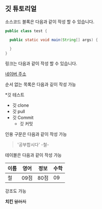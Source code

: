 ## 깃 튜토리얼

소스코드 블록은 다음과 같이 작성 할 수 있습니다.

```JAVA
public class test {

  public static void main(String[] args) {
  
  }
}
```

링크는 다음과 같이 작성 할 수 있습니다.

[네이버 주소](https://www.naver.com)

순서 없는 목록은 다음과 깉이 작성 가능

*깃 테스트
  * 깃 clone
  * 깃 pull
  * 깃 Commit
    * 깃 커밋
    
인용 구문은 다음과 같이 작성 가능

> '공부합시다' -철-

테이블은 다음과 같이 작성 가능

이름|영어|정보|수학
---|---|---|---|
철|09점|80점|09


강조도 가능

**치킨**  ~~알러지~~

